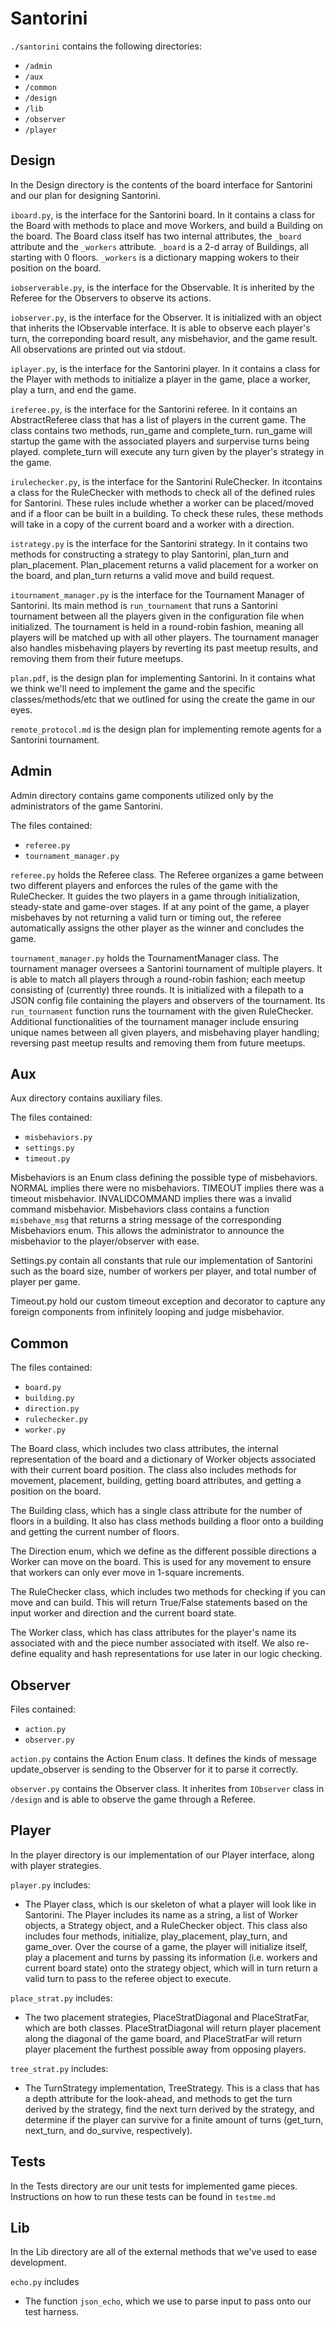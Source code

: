 Santorini
=======================================================
`./santorini` contains the following directories:
  *  `/admin`
  *  `/aux`
  *  `/common`
  *  `/design`
  *  `/lib`
  *  `/observer`
  *  `/player`



Design
------
In the Design directory is the contents of the board interface for Santorini and our plan 
for designing Santorini.

`iboard.py`, is the interface for the Santorini board. In it contains
a class for the Board with methods to place and move Workers, and build a Building on 
the board. The Board class itself has two internal attributes, the `_board` attribute
and the `_workers` attribute. `_board` is a 2-d array of Buildings, all starting with 0
floors. `_workers` is a dictionary mapping wokers to their position on the board. 

`iobserverable.py`, is the interface for the Observable. It is inherited by the Referee for the Observers to observe its actions.

`iobserver.py`, is the interface for the Observer. It is initialized with an object that inherits the IObservable interface. It is able to observe each player's turn, the correponding board result, any misbehavior, and the game result. All observations are printed out via stdout.

`iplayer.py`, is the interface for the Santorini player. In it contains a class for
the Player with methods to initialize a player in the game, place a worker, play a turn, and end the game. 

`ireferee.py`, is the interface for the Santorini referee. In it contains an AbstractReferee class
that has a list of players in the current game. The class contains two methods, run_game and complete_turn. run_game
will startup the game with the associated players and surpervise turns being played. complete_turn will execute
any turn given by the player's strategy in the game. 

`irulechecker.py`, is the interface for the Santorini RuleChecker. In itcontains a class for the RuleChecker with methods to check all of the defined rules for Santorini. These rules include whether a worker can 
be placed/moved and if a floor can be built in a building. To check these rules, these methods will take in 
a copy of the current board and a worker with a direction. 

`istrategy.py` is the interface for the Santorini strategy. In it contains two methods for 
constructing a strategy to play Santorini, plan_turn and plan_placement. Plan_placement returns a valid placement 
for a worker on the board, and plan_turn returns a valid move and build request. 

`itournament_manager.py` is the interface for the Tournament Manager of Santorini. Its main method is `run_tournament` that runs a Santorini tournament between all the players given in the configuration file when initialized. The tournament is held in a round-robin fashion, meaning all players will be matched up with all other players. The tournament manager also handles misbehaving players by reverting its past meetup results, and removing them from their future meetups.

`plan.pdf`, is the design plan for implementing Santorini. In it contains
what we think we'll need to implement the game and the specific classes/methods/etc that
we outlined for using the create the game in our eyes. 

`remote_protocol.md` is the design plan for implementing remote agents for a Santorini tournament.

Admin
-----
Admin directory contains game components utilized only by the administrators of the game Santorini.

The files contained:
  * `referee.py`
  * `tournament_manager.py`

`referee.py` holds the Referee class. The Referee organizes a game between two different players and  enforces the rules of the game with the RuleChecker. It guides the two players in a game through initialization, steady-state and game-over stages. If at any point of the game, a player misbehaves by not returning a valid turn or timing out, the referee automatically assigns the other player as the winner and concludes the game.

`tournament_manager.py` holds the TournamentManager class. The tournament manager oversees a Santorini tournament of multiple players. It is able to match all players through a round-robin fashion; each meetup consisting of (currently) three rounds. It is initialized with a filepath to a JSON config file containing the players and observers of the tournament. Its `run_tournament` function runs the tournament with the given RuleChecker. Additional functionalities of the tournament manager include ensuring unique names between all given players, and misbehaving player handling; reversing past meetup results and removing them from future meetups. 

Aux
---
Aux directory contains auxiliary files.

The files contained:
  * `misbehaviors.py`
  * `settings.py`
  * `timeout.py`

Misbehaviors is an Enum class defining the possible type of misbehaviors. NORMAL implies there were no misbehaviors. TIMEOUT implies there was a timeout misbehavior. INVALIDCOMMAND implies there was a invalid command misbehavior. Misbehaviors class contains a function `misbehave_msg` that returns a string message of the corresponding Misbehaviors enum. This allows the administrator to announce the misbehavior to the player/observer with ease.

Settings.py contain all constants that rule our implementation of Santorini such as the board size, number of workers per player, and total number of player per game.

Timeout.py hold our custom timeout exception and decorator to capture any foreign components from infinitely looping and judge misbehavior. 

Common
------

The files contained:
  * `board.py`
  * `building.py`
  * `direction.py`
  * `rulechecker.py`
  * `worker.py`


The Board class, which includes two class attributes, the internal
representation of the board and a dictionary of Worker objects associated with their
current board position. The class also includes methods for movement, placement, building, 
getting board attributes, and getting a position on the board. 

The Building class, which has a single class attribute for the number
of floors in a building. It also has class methods building a floor onto a building and getting
the current number of floors. 

The Direction enum, which we define as the different possible directions
a Worker can move on the board. This is used for any movement to ensure that workers can only
ever move in 1-square increments.

The RuleChecker class, which includes two methods for checking if you can move and can build.
This will return True/False statements based on the input worker and direction and the current
board state.

The Worker class, which has class attributes for the player's name its 
associated with and the piece number associated with itself. We also re-define equality and 
hash representations for use later in our logic checking. 

Observer
--------
Files contained:
  * `action.py`
  * `observer.py`

`action.py` contains the Action Enum class. It defines the kinds of message update_observer is sending to the Observer for it to parse it correctly.

`observer.py` contains the Observer class. It inherites from `IObserver` class in `/design` and is able to observe the game through a Referee. 

Player
------

In the player directory is our implementation of our Player interface, along with player strategies. 

`player.py` includes:

* The Player class, which is our skeleton of what a player will look like in Santorini. The Player
includes its name as a string, a list of Worker objects, a Strategy object, and a RuleChecker object. 
This class also includes four methods, initialize, play_placement, play_turn, and game_over. Over the 
course of a game, the player will initialize itself, play a placement and turns by passing its information
(i.e. workers and current board state) onto the strategy object, which will in turn return a valid turn to 
pass to the referee object to execute.

`place_strat.py` includes:
* The two placement strategies, PlaceStratDiagonal and PlaceStratFar, which are both classes. PlaceStratDiagonal
will return player placement along the diagonal of the game board, and PlaceStratFar will return player placement
the furthest possible away from opposing players. 

`tree_strat.py` includes:
* The TurnStrategy implementation, TreeStrategy. This is a class that has a depth attribute for the look-ahead, 
and methods to get the turn derived by the strategy, find the next turn derived by the strategy, and determine
if the player can survive for a finite amount of turns (get_turn, next_turn, and do_survive, respectively). 

Tests
-----

In the Tests directory are our unit tests for implemented game pieces. Instructions on how to run these tests
can be found in `testme.md`

Lib
---

In the Lib directory are all of the external methods that we've used to ease development. 

`echo.py` includes

* The function `json_echo`, which we use to parse input to pass onto our test harness. 